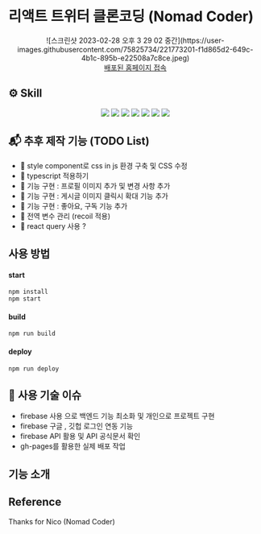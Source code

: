 # 리액트 트위터 클론코딩 (Nomad Coder)
<div align='center'>
![스크린샷 2023-02-28 오후 3 29 02 중간](https://user-images.githubusercontent.com/75825734/221773201-f1d865d2-649c-4b1c-895b-e22508a7c8ce.jpeg)</div>

<div align='center'><a href='https://leemj0948.github.io/nwitter/#/'>배포된 홈페이지 접속</a></div>

## ⚙️ Skill 
<p align='center'>
    <img src="https://img.shields.io/badge/React-^18.0.2-blue?logo=React"/>
    <img src="https://img.shields.io/badge/react_dom-^18.0.2-blueviolet?logo=ReactOS"/>
    <img src="https://img.shields.io/badge/react_router_dom-^6.8.1-critical?logo=React Table"/>
    <img src="https://img.shields.io/badge/node.js-v19.3.0-green?logo=Node.js"/>
    <img src="https://img.shields.io/badge/firebase-^9.6.1-yellow?logo=firebase"/>
    <img src="https://img.shields.io/badge/gh__pages-%5.0.0-%23222222?logo=github pages"/>
    <img src="https://img.shields.io/badge/uuid-^9.0.0-orange?logo=uuid"/>
</p>

## 📬 추후 제작 기능 (TODO List)
-  📌 style component로 css in js 환경 구축 및 CSS 수정 
-  📌 typescript 적용하기 
-  📌 기능 구현 : 프로필 이미지 추가 및 변경 사항 추가 
-  📌 기능 구현 : 게시글 이미지 클릭시 확대 기능 추가 
-  📌 기능 구현 : 좋아요, 구독 기능 추가
-  📌 전역 변수 관리 (recoil 적용)
-  📌 react query 사용 ? 

## 사용 방법

#### start

```
npm install
npm start
```

#### build

```
npm run build
```

#### deploy

```
npm run deploy
```

## 🧸 사용 기술 이슈 
- firebase 사용 으로 백엔드 기능 최소화 및 개인으로 프로젝트 구현
- firebase 구글 , 깃헙 로그인 연동 기능 
- firebase API 활용 및 API 공식문서 확인
- gh-pages를 활용한 실제 배포 작업 

## 기능 소개 

## Reference 
Thanks for Nico (Nomad Coder)

